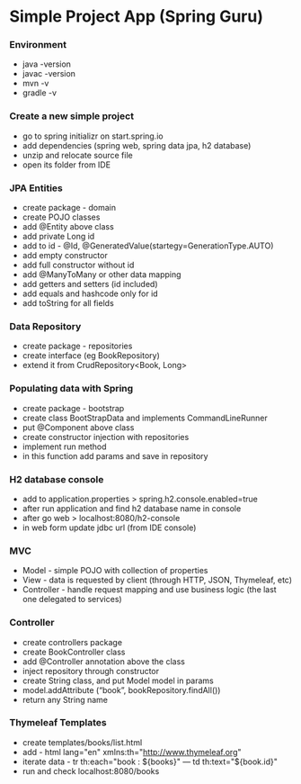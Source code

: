 # Simple Project App (Spring Guru)

### Environment
* java -version
* javac -version
* mvn -v
* gradle -v

### Create a new simple project
* go to spring initializr on start.spring.io
* add dependencies (spring web, spring data jpa, h2 database)
* unzip and relocate source file
* open its folder from IDE

### JPA Entities
* create package - domain
* create POJO classes
* add @Entity above class
* add private Long id
* add to id - @Id, @GeneratedValue(startegy=GenerationType.AUTO)
* add empty constructor
* add full constructor without id
* add @ManyToMany or other data mapping
* add getters and setters (id included)
* add equals and hashcode only for id
* add toString for all fields

### Data Repository
* create package - repositories
* create interface (eg BookRepository)
* extend it from CrudRepository<Book, Long>

### Populating data with Spring
* create package - bootstrap
* create class BootStrapData and implements CommandLineRunner
* put @Component above class
* create constructor injection with repositories  
* implement run method
* in this function add params and save in repository

### H2 database console
* add to application.properties > spring.h2.console.enabled=true
* after run application and find h2 database name in console
* after go web > localhost:8080/h2-console
* in web form update jdbc url (from IDE console)

### MVC
* Model - simple POJO with collection of properties
* View - data is requested by client (through HTTP, JSON, Thymeleaf, etc)
* Controller - handle request mapping and use business logic (the last one delegated to services)

### Controller
* create controllers package
* create BookController class
* add @Controller annotation above the class
* inject repository through constructor
* create String class, and put Model model in params
* model.addAttribute (“book”, bookRepository.findAll())
* return any String name

### Thymeleaf Templates
* create templates/books/list.html
* add - html lang="en" xmlns:th="http://www.thymeleaf.org"
* iterate data - tr th:each="book : ${books}" — td th:text="${book.id}"
* run and check localhost:8080/books
